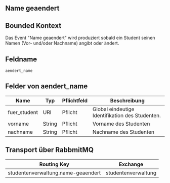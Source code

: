 ## Name geaendert

## Bounded Kontext

Das Event "Name geaendert" wird produziert sobald ein Student seinen Namen (Vor- und/oder Nachname) angibt oder ändert.

## Feldname

`aendert_name`

## Felder von aendert_name

| Name | Typ | Pflichtfeld | Beschreibung |
|---|---|---|---|
| fuer_student | URI | Pflicht | Global eindeutige Identifikation des Studenten. |
| vorname | String | Pflicht | Vorname des Studenten |
| nachname | String | Pflicht | Nachname des Studenten |


## Transport über RabbmitMQ

| Routing Key | Exchange |
|---|---|
| studentenverwaltung.name-geaendert | studentenverwaltung |
